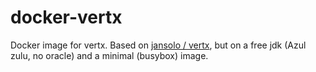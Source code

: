 # docker-vertx

Docker image for vertx. Based on [jansolo / vertx](https://registry.hub.docker.com/u/jansolo/vertx/dockerfile/), but on a free jdk (Azul zulu, no oracle) and a minimal (busybox) image.

